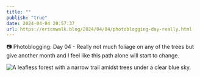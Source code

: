 ```yaml
---
title: ""
publish: "true"
date: 2024-04-04 20:57:37
url: https://ericmwalk.blog/2024/04/04/photoblogging-day-really.html
---
```


📷 Photoblogging: Day 04 - Really not much foliage on any of the trees but give another month and I feel like this path alone will start to change.

![A leafless forest with a narrow trail amidst trees under a clear blue sky.](https://ericmwalk.blog/uploads/2024/img-8516.jpeg)